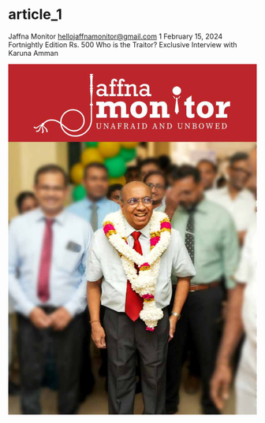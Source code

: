# article_1

Jaffna Monitor
hellojaffnamonitor@gmail.com
1
February 15, 2024
Fortnightly Edition
Rs. 500
Who 
is the 
Traitor?
Exclusive 
Interview with 
Karuna Amman

![p001_i1.jpg](images_out/001_article_1/p001_i1.jpg)


